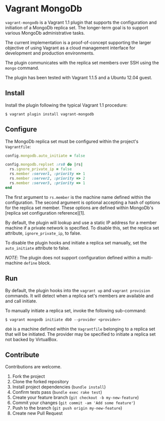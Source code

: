 Vagrant MongoDb
===============
`vagrant-mongodb` is a Vagrant 1.1 plugin that supports the configuration
and initiation of a MongoDb replica set. The longer-term goal is to support
various MongoDb administrative tasks.

The current implementation is a proof-of-concept supporting the larger
objective of using Vagrant as a cloud management interface for development
and production environments.

The plugin communicates with the replica set members over SSH using the
`mongo` command.

The plugin has been tested with Vagrant 1.1.5 and a Ubuntu 12.04 guest.

Install
-------
Install the plugin following the typical Vagrant 1.1 procedure:

    $ vagrant plugin install vagrant-mongodb

Configure
---------
The MongoDb replica set must be configured within the project's `Vagrantfile`:

```ruby
config.mongodb.auto_initiate = false

config.mongodb.replset :rs0 do |rs|
  rs.ignore_private_ip = false
  rs.member :server1, :priority => 1
  rs.member :server2, :priority => 2
  rs.member :server3, :priority => 1
end
```

The first argument to `rs.member` is the machine name defined within the
configuration. The second argument is optional accepting a hash of options
for the replica set member. These options are defined within MongoDb's
[replica set configuration reference][1].

By default, the plugin will lookup and use a static IP address for a
member machine if a private network is specified. To disable this, set
the replica set attribute, `ignore_private_ip`, to false.

To disable the plugin hooks and initiate a replica set manually, set the
`auto_initiate` attribute to false.

*NOTE*: The plugin does not support configuration defined within a
multi-machine `define` block.

Run
---
By default, the plugin hooks into the `vagrant up` and `vagrant provision`
commands. It will detect when a replica set's members are available and
and call initiate.

To manually initiate a replica set, invoke the following sub-command:

    $ vagrant mongodb initiate db0 --provider <provider>

`db0` is a machine defined within the `Vagrantfile` belonging to a
replica set that will be initiated. The provider may be specified to
initiate a replica set not backed by VirtualBox.

Contribute
----------
Contributions are welcome.

1. Fork the project
1. Clone the forked repository
1. Install project dependencies (`bundle install`)
1. Confirm tests pass (`bundle exec rake test`)
1. Create your feature branch (`git checkout -b my-new-feature`)
1. Commit your changes (`git commit -am 'Add some feature'`)
1. Push to the branch (`git push origin my-new-feature`)
1. Create new Pull Request
